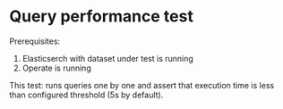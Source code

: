 # Query performance test

Prerequisites:
1. Elasticserch with dataset under test is running
2. Operate is running

This test:
runs queries one by one and assert that execution time is less than configured threshold (5s by default).  